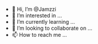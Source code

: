 - 👋 Hi, I’m @Jamzzi
- 👀 I’m interested in ...
- 🌱 I’m currently learning ...
- 💞️ I’m looking to collaborate on ...
- 📫 How to reach me ...

<!---
Jamzzi/Jamzzi is a ✨ special ✨ repository because its `README.md` (this file) appears on your GitHub profile.
You can click the Preview link to take a look at your changes.
--->
